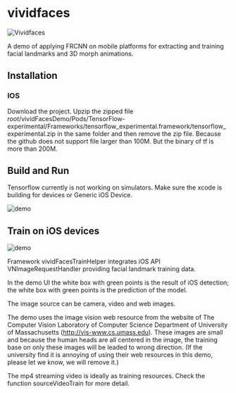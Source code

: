 # vividfaces
              
![Vividfaces](https://raw.githubusercontent.com/zoonewbie/vividfaces/master/launchScreengh.png) 

A demo of applying FRCNN on mobile platforms for extracting and training facial landmarks and 3D morph animations.

## Installation
### IOS
Download the project. 
Upzip the zipped file 
$root$/vividFacesDemo/Pods/TensorFlow-experimental/Frameworks/tensorflow_experimental.framework/tensorflow_experimental.zip
in the same folder and then remove the zip file.
Because the github does not support file larger than 100M. But the binary of tf is more than 200M.

## Build and Run
Tensorflow currently is not working on simulators. Make sure the xcode is building for devices or Generic iOS Device.

![demo](https://raw.githubusercontent.com/zoonewbie/vividfaces/master/screenshotgp.jpg) 


## Train on iOS devices

![demo](https://raw.githubusercontent.com/zoonewbie/vividfaces/master/landmark.jpg) 

Framework vividFacesTrainHelper integrates iOS API VNImageRequestHandler providing facial landmark training data. 

In the demo UI the white box with green points is the result of iOS detection; the white box with green points is the prediction of the model.


The image source can be camera, video and web images.

The demo uses the image vision web resource from the website of The Computer Vision Laboratory of  Computer Science Department of University of Massachusetts (http://vis-www.cs.umass.edu). These images are small and because the human heads are all centered in the image, the training base on only these images will be leaded to wrong direction. (If the university find it is annoying of using their web resources in this demo, please let we know, we will remove it.)

The mp4 streaming video is ideally as training resources. Check the function sourceVideoTrain for more detail. 
